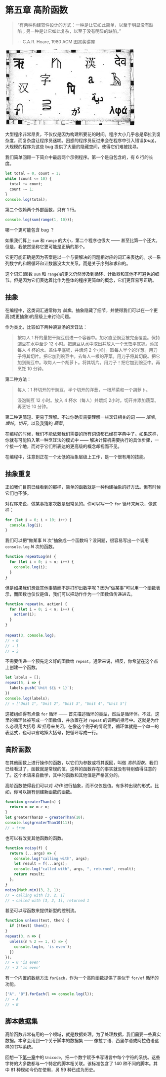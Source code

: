 # 第五章 高阶函数

> “有两种构建软件设计的方式：一种是让它如此简单，以至于明显没有缺陷；另一种是让它如此复杂，以至于没有明显的缺陷。”
>
> -- C.A.R. Hoare, 1980 ACM 图灵奖讲座

![chapter_picture_5][chapter_picture_5]

大型程序非常昂贵，不仅仅是因为构建所要花的时间。程序大小几乎总是牵扯到复杂度，而复杂度让程序员迷糊。困惑的程序员反过来会在程序中引入错误(*bug*)。大规模的程序为这些 bug 提供了大量的隐藏空间，使得它们难被找寻。

我们简单回顾一下简介中最后两个示例程序。第一个是自包含的，有 6 行的长度。

```js
let total = 0, count = 1;
while (count <= 10) {
  total += count;
  count += 1;
}
console.log(total);
```

第二个依赖两个外部函数，只有 1 行。

```js
console.log(sum(range(1, 10)));
```

哪一个更可能包含 bug ？

如果我们算上 `sum` 和 `range` 的大小，第二个程序也很大 —— 甚至比第一个还大。但是，我依然坚称它更可能是正确的那个。

它更可能正确是因为答案是以一个与要解决的问题相对应的词汇来表达的。求一系列数字的和跟循环和计数器没太大关系，而是关于序列和求和的。

这个词汇(函数 `sum` 和 `range`)的定义仍然涉及到循环、计数器和其他不可避免的细节。但是因为它们表达着比作为整体的程序更简单的概念，它们更容易写正确。

## 抽象

在编程中，这类词汇通常称为 *抽象*。抽象隐藏了细节，并使得我们可以在一个更高(或更抽象)的层级上来讨论问题。

作为类比，比较如下两种豌豆汤的烹饪法：

> 按每人 1 杯的量把干豌豆倒进一个容器中。加水直至豌豆被完全覆盖。保持豌豆在水中至少 12 小时。把豌豆从水中取出并放入一个烹饪平底锅。添加每人 4 杯的水。盖住平底锅，并煨炖 2 个小时。取每人半个的洋葱。用刀子将其切片。把它加到豌豆中。去每人一根的芹菜。用刀子将其切段。把它加到豌豆中。取每人一个胡萝卜。将其切片。用刀子！把它加到豌豆中。再烹饪 10 分钟。

第二种方法：

> 每人：1 杯切开的干豌豆，半个切开的洋葱，一根芹菜和一个胡萝卜。
>
> 浸泡豌豆 12 小时。放入 4 杯水（每人）并煨炖 2小时。切开并添加蔬菜。再烹饪 10 分钟。

第二种更简短、更易于理解。不过你确实需要理解一些烹饪相关的词 —— *浸泡*，*煨炖*，*切开*，以及我猜的 *蔬菜*。

在编程的时候，我们不能依赖我们需要的所有词语都已经在字典中了。如果这样，你就有可能陷入第一种烹饪法的模式中 —— 解决计算机需要执行的具体步骤，一个接一个地，而对于它们所表达的更高级的概念却视而不见。

在编程中，注意到正在一个太低的抽象层级上工作，是一个很有用的技能。

## 抽象重复

正如我们目前已经看到的那样，简单的函数就是一种构建抽象的好方法。但有时候它们也不够。

对程序来说，做某事指定次数是很常见的。你可以写一个 `for` 循环来解决，像这样：

```js
for (let i = 0; i < 10; i++) {
  console.log(i);
}
```

我们可以把“做某事 *N* 次”抽象成一个函数吗？没问题，很容易写出一个调用 `console.log` *N* 次的函数。

```js
function repeatLog(n) {
  for (let i = 0; i < n; i++) {
    console.log(i);
  }
}
```

但是如果我们想做其他事情而不是打印出数字呢？因为“做某事”可以用一个函数表示，而函数也仅仅是值，我们可以把动作作为一个函数值传递进去。

```js
function repeat(n, action) {
  for (let i = 0; i < n; i++) {
    action(i);
  }
}

repeat(3, console.log);
// → 0
// → 1
// → 2
```

不需要传递一个预先定义好的函数给 `repeat`。通常来说，相反，你希望在这个点上创建一个函数。

```js
let labels = [];
repeat(5, i => {
  labels.push(`Unit ${i + 1}`);
})
console.log(labels);
// → ["Unit 1", "Unit 2", "Unit 3", "Unit 4", "Unit 5"]
```

这被组织得有点像 `for` 循环 —— 首先描述循环的类型，然后是循环体。不过，这里的循环体被写成一个函数值，并放置在对 `repeat` 的调用的括号中。这就是为什么必须用大括号 *和* 括号来关闭。在像这个例子的情况里，循环体就是一个单一的表达式，也可以省略掉大括号，把循环写成一行。

## 高阶函数

在其他函数上进行操作的函数，以它们为参数或将其返回，叫做 *高阶函数*。我们已经看过了，函数就是常规的值，这样的函数存在的事实就没有特别值得注意的了。这个术语来自数学，其中的函数和其他值是严格区分的。

高阶函数使得我们可以对 *动作* 进行抽象，而不仅仅是值。有多种出现的形式。比如，你可以拥有创建新函数的函数。

```js
function greaterThan(n) {
  return m => m > n;
}
let greaterThan10 = greaterThan(10);
console.log(greaterThan10(11));
// → true
```

也可以有改变其他函数的函数。

```js
function noisy(f) {
  return (...args) => {
    console.log("calling with", args);
    let result = f(...args);
    console.log("called with", args, ", returned", result);
    return result;
  };
}
noisy(Math.min)(3, 2, 1);
// → calling with [3, 2, 1]
// → called with [3, 2, 1], returned 1
```

甚至可以写函数来提供新型的控制流。

```js
function unless(test, then) {
  if (!test) then();
}
repeat(3, n => {
  unless(n % 2 == 1, () => {
    console.log(n, 'is even');
  })
});
// → 0 'is even'
// → 2 'is even'
```

有一个内置的数组方法 `forEach`，作为一个高阶函数提供了类似于 `for/of` 循环的功能。

```js
["A", "B"].forEach(l => console.log(l));
// → A
// → B
```

## 脚本数据集

高阶函数非常有用的一个领域，就是数据处理。为了处理数据，我们需要一些真实数据。本章会用到一个关于脚本的数据集 —— 像拉丁语、西里尔语或阿拉伯语这样的书写系统。

回想一下[第一章][link_chapter_1]中的 `Unicode`，把一个数字赋予书写语言中每个字符的系统。这些字符的大多数都与一个特定的脚本相关联。该标准包含了 140 种不同的脚本。其中 81 种现如今仍在使用，另 59 种已成为历史。

[chapter_picture_5]: ../assets/chapter_picture_5.jpg
[link_chapter_1]: ../Part_1_Language/01_values.md
